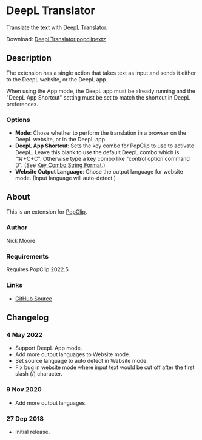 # DeepL Translator

Translate the text with [DeepL Translator](https://www.deepl.com/translator).

Download: [DeepLTranslator.popclipextz](https://github.com/pilotmoon/PopClip-Extensions/raw/master/extensions/DeepLTranslator.popclipextz)

## Description

The extension has a single action that takes text as input and sends it either to the DeepL website, or the DeepL app.

When using the App mode, the DeepL app must be already running and the "DeepL App Shortcut" setting must be set to match the shortcut in DeepL preferences.

### Options

* **Mode**: Chose whether to perform the translation in a browser on the DeepL website, or in the DeepL app.
* **DeepL App Shortcut**: Sets the key combo for PopClip to use to activate DeepL. Leave this blank to use the default DeepL combo which is "⌘+C+C". Otherwise type a key combo like "control option command D". (See [Key Combo String Format](https://github.com/pilotmoon/PopClip-Extensions#key-combo-string-format).)
* **Website Output Language**: Chose the output language for website mode. (Input language will auto-detect.)

## About

This is an extension for [PopClip](https://pilotmoon.com/popclip/).

### Author

Nick Moore

### Requirements

Requires PopClip 2022.5

### Links

<!-- * [Forum Page](#) -->
* [GitHub Source](https://github.com/pilotmoon/PopClip-Extensions/tree/master/source/DeepLTranslator.popclipext)
  
## Changelog

### 4 May 2022

* Support DeepL App mode.
* Add more output languages to Website mode.
* Set source language to auto detect in Website mode.
* Fix bug in website mode where input text would be cut off after the first slash (/) character.

### 9 Nov 2020

* Add more output languages.

### 27 Dep 2018

* Initial release.
